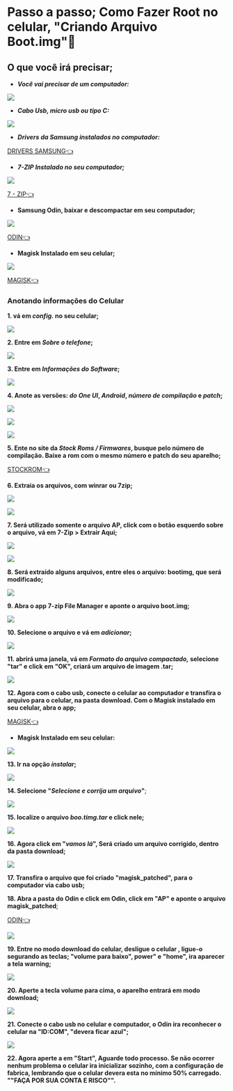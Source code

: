 # Passo a passo; Como Fazer Root no celular, "Criando Arquivo Boot.img":book:



## O que você irá precisar;

- ***Você vai precisar de um computador:***

![](Imagens/Computador.png)

- ***Cabo Usb, micro usb ou tipo C:***

![](Imagens/cabousb.png)

- ***Drivers da Samsung instalados no computador:***

[DRIVERS SAMSUNG👈](https://samsung-usb-driver-for-mobile-phones.softonic.com.br)

- ***7-ZIP Instalado no seu computador;***

![](Imagens/7zip.png)

[7 - ZIP👈](https://www.7-zip.org/download.html)

- **Samsung Odin, baixar e descompactar em seu computador;**

![](Imagens/Odin.png)

[ODIN👈](https://samsungodin.com)

- **Magisk Instalado em seu celular;**

![](Imagens/magisk.png)

[MAGISK👈](https://magiskmanager.com)

### **Anotando informações do Celular**

**1. vá em *config.* no seu celular;**

![](Imagens/conf.png)

**2. Entre em *Sobre o telefone*;**

![](Imagens/sobretelefone.png)

**3. Entre em *Informações do Software*;**

   ![](Imagens/Informacaosoftware.png)

**4. Anote as versões: *do One UI*, *Android*, *número de compilação* e *patch*;**

![](Imagens/versao.png)

![](Imagens/ncompilacao.png)

![](Imagens/patch.png)

**5. Ente no site da *Stock Roms / Firmwares*, busque pelo número de compilação. Baixe a rom com o mesmo número e patch do seu aparelho;**

[STOCKROM👈](https://www.stockrom.net/samsung)

**6. Extraia os arquivos, com winrar ou 7zip;**

![](Imagens/arqzip.png)

![](Imagens/extrair.png)

**7. Será  utilizado somente o arquivo AP, click com o botão esquerdo sobre o arquivo, vá em 7-Zip > Extrair Aqui;**

![](Imagens/7ziputilizar.png)

![](Imagens/extrairaqui.png)

**8. Será extraído alguns arquivos, entre eles o arquivo: bootimg, que será modificado;**

![](Imagens/bootimg.png)

**9. Abra o app 7-zip File Manager e aponte o arquivo boot.img;**

![](Imagens/bootimgzip.png)

**10. Selecione o arquivo e vá em *adicionar*;**       

![](Imagens/adicionar.png)

**11. abrirá uma janela, vá em *Formato do arquivo compactado,* selecione "tar" e click em "OK", criará um arquivo de imagem .tar;**

![](Imagens/extensaoTar.png)

**12. Agora com o cabo usb, conecte o celular ao computador e transfira o arquivo para o celular, na pasta download. Com o Magisk instalado em seu celular, abra o app;**

[MAGISK👈](https://magiskmanager.com)

- **Magisk Instalado em seu celular:**

![](Imagens/magisk.png)

**13. Ir na opção *instalar*;**

![](Imagens/magiskinstalar.png)
        
**14. Selecione "*Selecione e corrija um arquivo*"**;

![](Imagens/selecionecorrija.png)

**15. localize o arquivo *boo.timg.tar* e click nele;**

![](Imagens/selecionearquivo.png)

**16. Agora click em "*vamos lá*", Será criado um arquivo corrigido, dentro da pasta download;**

![](Imagens/vamosla.png)

**17. Transfira o arquivo que foi criado "magisk_patched", para o computador via cabo usb;**

**18. Abra a pasta do Odin e click em Odin, click em "AP" e aponte o arquivo magisk_patched**;

[ODIN👈](https://samsungodin.com)

![](Imagens/.png)

**19. Entre no modo download do celular, desligue o celular , ligue-o segurando as teclas;
"volume para baixo", power" e "home", ira aparecer a tela warning;**

![](Imagens/warning.png)

**20. Aperte a tecla volume para cima, o aparelho entrará em modo download;**

![](Imagens/mododownload.png)

**21. Conecte o cabo usb no celular e computador, o Odin ira reconhecer o celular na "ID:COM", "devera ficar azul";**

![](Imagens/reconhecerOdin.png)

**22. Agora aperte a em "Start", Aguarde todo processo. Se não ocorrer nenhum problema o celular ira inicializar sozinho, com a configuração de fabrica, lembrando que o celular devera esta no mínimo 50% carregado. ""FAÇA POR SUA CONTA E RISCO"\".**

